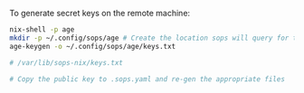 To generate secret keys on the remote machine:

```bash
nix-shell -p age
mkdir -p ~/.config/sops/age # Create the location sops will query for the key file
age-keygen -o ~/.config/sops/age/keys.txt

# /var/lib/sops-nix/keys.txt

# Copy the public key to .sops.yaml and re-gen the appropriate files
```